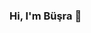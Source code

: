 ### Hi, I'm Büşra 👋

<!--
**busraercelik/busraercelik** is a ✨ _special_ ✨ repository because its `README.md` (this file) appears on your GitHub profile.

Here are some ideas to get you started:

- I'm working at Sekom as a Software Developer
- 🔭 I’m currently working on improving my programming skills.
- 🌱 I’m currently learning Spring Boot and Kubernetes.
- 📫 How to reach me: [Linkedin](https://www.linkedin.com/in/busraercelik/) [Gmail](bsr.ercelik@gmail.com)

![GitHub Stats](https://github-readme-stats.vercel.ap... &theme=radical)
-->
